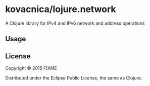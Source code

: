 # kovacnica/lojure.network

A Clojure library for IPv4 and IPv6 network and address operations 

## Usage



## License

Copyright © 2015 FIXME

Distributed under the Eclipse Public License, the same as Clojure.
